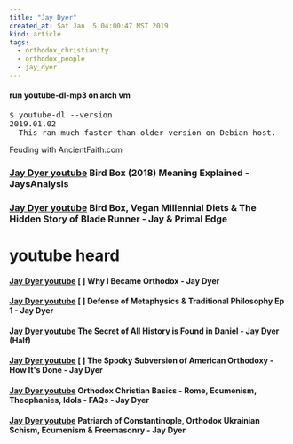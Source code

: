 ```yaml
---
title: "Jay Dyer"
created_at: Sat Jan  5 04:00:47 MST 2019
kind: article
tags:
  - orthodox_christianity
  - orthodox_people
  - jay_dyer
---
```


<h4>run youtube-dl-mp3 on arch vm</h4>

<pre>
$ youtube-dl --version
2019.01.02
  This ran much faster than older version on Debian host.
</pre>

Feuding with AncientFaith.com

<h3>
  <a href="https://www.youtube.com/watch?v=DcnNqwg2TsY" target="_blank">Jay Dyer youtube</a>
  Bird Box (2018) Meaning Explained - JaysAnalysis
</h3>

<h3>
  <a href="https://www.youtube.com/watch?v=ucMw57t7zeo" target="_blank">Jay Dyer youtube</a>
  Bird Box, Vegan Millennial Diets & The Hidden Story of Blade Runner - Jay & Primal Edge
</h3>

<h1>youtube heard</h1>

<h4>
  <a href="https://www.youtube.com/watch?v=VE6fYcyy2O8" target="_blank">Jay Dyer youtube</a>
  [ ] Why I Became Orthodox - Jay Dyer
</h4>

<h4>
  <a href="https://www.youtube.com/watch?v=4bNj7a2a6hw" target="_blank">Jay Dyer youtube</a>
  [ ] Defense of Metaphysics & Traditional Philosophy Ep 1 - Jay Dyer
</h4>

<h4>
  <a href="https://www.youtube.com/watch?v=7zXupAarW0I" target="_blank">Jay Dyer youtube</a>
  The Secret of All History is Found in Daniel - Jay Dyer (Half)
</h4>

<h4>
  <a href="https://www.youtube.com/watch?v=6lV_GitvoBM" target="_blank">Jay Dyer youtube</a>
  [ ] The Spooky Subversion of American Orthodoxy - How It's Done - Jay Dyer
</h4>

<h4>
  <a href="https://www.youtube.com/watch?v=uxMKS9DCjG8" target="_blank">Jay Dyer youtube</a>
  Orthodox Christian Basics - Rome, Ecumenism, Theophanies, Idols - FAQs - Jay Dyer
</h4>

<h4>
  <a href="https://www.youtube.com/watch?v=pTtyuijdmFY" target="_blank">Jay Dyer youtube</a>
  Patriarch of Constantinople, Orthodox Ukrainian Schism, Ecumenism & Freemasonry - Jay Dyer
</h4>

<!--
html boilerplate fragments
<a href="" target="_blank"></a>
<a name=""></a>
<img src="" width="400px">
<ul>
  <li></li>
  <li><a href="" target="_blank"></a></li>
</ul>
<pre>
</pre>
<p style="margin-bottom: 2em;"></p>
<hr style="border: 0; height: 3px; background: #333; background-image: linear-gradient(to right, #ccc, #333, #ccc);">
<pre><code>
</code></pre>
<math xmlns='http://www.w3.org/1998/Math/MathML' display='block'>
</math>
:-->
